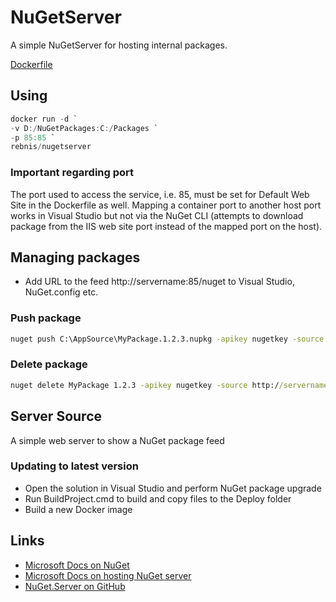 # NuGetServer

A simple NuGetServer for hosting internal packages.

[Dockerfile](https://github.com/rebnis/DockerPublic/tree/master/NuGetServer)

## Using

```powershell
docker run -d `
-v D:/NuGetPackages:C:/Packages `
-p 85:85 `
rebnis/nugetserver
```

### Important regarding port

The port used to access the service, i.e. 85, must be set for Default Web Site in the Dockerfile as well. Mapping a container port to another host port works in Visual Studio but not via the NuGet CLI (attempts to download package from the IIS web site port instead of the mapped port on the host).

## Managing packages

* Add URL to the feed  http://servername:85/nuget to Visual Studio, NuGet.config etc.

### Push package

```cmd
nuget push C:\AppSource\MyPackage.1.2.3.nupkg -apikey nugetkey -source http://servername:85/nuget
```

### Delete package

```cmd
nuget delete MyPackage 1.2.3 -apikey nugetkey -source http://servername:85/nuget -NonInteractive
```

## Server Source

A simple web server to show a NuGet package feed

### Updating to latest version

* Open the solution in Visual Studio and perform NuGet package upgrade
* Run BuildProject.cmd to build and copy files to the Deploy folder
* Build a new Docker image

## Links

* [Microsoft Docs on NuGet](https://docs.microsoft.com/en-us/nuget/)
* [Microsoft Docs on hosting NuGet server](https://docs.microsoft.com/en-us/nuget/hosting-packages/nuget-server)
* [NuGet.Server on GitHub](https://github.com/NuGet/NuGet.Server)

